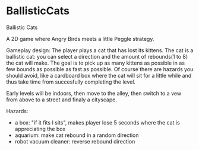 # BallisticCats
Ballistic Cats

A 2D game where Angry Birds meets a little Peggle strategy.

Gameplay design:
The player plays a cat that has lost its kittens. The cat is a ballistic cat: you can select a direction and the amount of rebounds(1 to 8) the cat will make. The goal is to pick up as many kittens as possible in as few bounds as possible as fast as possible. Of course there are hazards you should avoid, like a cardboard box where the cat will sit for a little while and thus take time from succesfully completing the level.

Early levels will be indoors, then move to the alley, then switch to a vew from above to a street and finaly a cityscape.

Hazards:
* a box: "if it fits I sits", makes player lose 5 seconds where the cat is appreciating the box
* aquarium: make cat rebound in a random direction
* robot vacuum cleaner: reverse rebound direction
